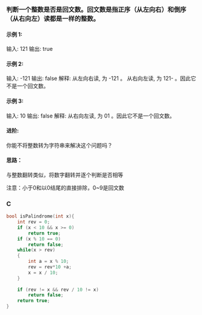 ### 判断一个整数是否是回文数。回文数是指正序（从左向右）和倒序（从右向左）读都是一样的整数。

#### 示例 1:

输入: 121
输出: true

#### 示例 2:

输入: -121
输出: false
解释: 从左向右读, 为 -121 。 从右向左读, 为 121- 。因此它不是一个回文数。

#### 示例 3:

输入: 10
输出: false
解释: 从右向左读, 为 01 。因此它不是一个回文数。

#### 进阶:

你能不将整数转为字符串来解决这个问题吗？





#### 思路：

与整数翻转类似，将数字翻转并逐个判断是否相等

注意：小于0和以0结尾的直接排除，0~9是回文数

### C

``` c
bool isPalindrome(int x){  
    int rev = 0;
    if (x < 10 && x >= 0)
        return true;
    if (x % 10 == 0)
        return false;
    while(x > rev)
    {        
        int a = x % 10;        
        rev = rev*10 +a;
        x = x / 10;                
    }
    
    if (rev != x && rev / 10 != x) 
        return false;
    return true;
}

```

